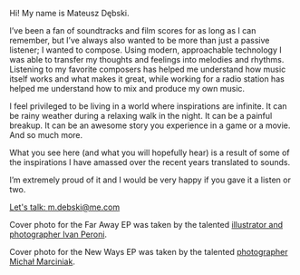 Hi! My name is Mateusz Dębski.I’ve been a fan of soundtracks and film scores for as long as I can remember, but I’ve always also wanted to be more than just a passive listener; I wanted to compose. Using modern, approachable technology I was able to transfer my thoughts and feelings into melodies and rhythms. Listening to my favorite composers has helped me understand how music itself works and what makes it great, while working for a radio station has helped me understand how to mix and produce my own music.I feel privileged to be living in a world where inspirations are infinite. It can be rainy weather during a relaxing walk in the night. It can be a painful breakup. It can be an awesome story you experience in a game or a movie. And so much more.What you see here (and what you will hopefully hear) is a result of some of the inspirations I have amassed over the recent years translated to sounds.I’m extremely proud of it and I would be very happy if you gave it a listen or two.

[Let's talk: m.debski@me.com](mailto:m.debski@me.com)

Cover photo for the Far Away EP was taken by the talented [illustrator and photographer Ivan Peroni](http://www.ivanperoni.com).

Cover photo for the New Ways EP was taken by the talented [photographer Michał Marciniak](http://www.michalmarciniak.pl).
